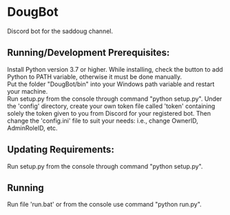 # DougBot
Discord bot for the saddoug channel.<br/>

## Running/Development Prerequisites:<br/>
Install Python version 3.7 or higher. While installing, check the button to add Python to PATH variable, otherwise it must be done manually.<br/>
Put the folder "DougBot/bin" into your Windows path variable and restart your machine.<br/>
Run setup.py from the console through command "python setup.py".
Under the 'config' directory, create your own token file called 'token' containing solely the token given to you from Discord for your registered bot. Then change the 'config.ini' file to suit your needs: i.e., change OwnerID, AdminRoleID, etc.<br/>

## Updating Requirements:<br/>
Run setup.py from the console through command "python setup.py".<br/>

## Running<br/>
Run file 'run.bat' or from the console use command "python run.py".<br/>
